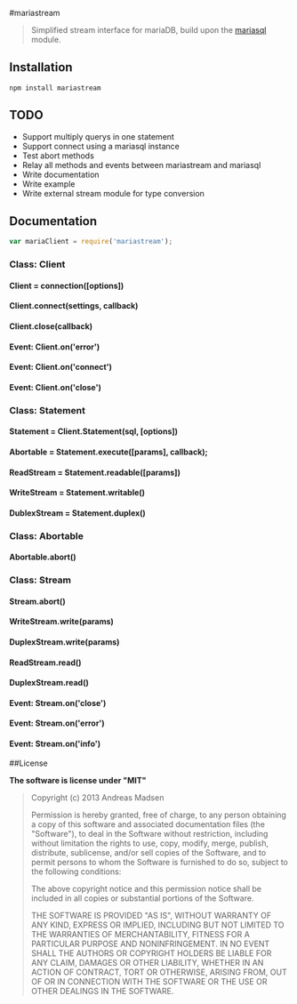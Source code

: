 #mariastream

> Simplified stream interface for mariaDB, build upon the [mariasql](https://github.com/mscdex/node-mariasql) module.

## Installation

```sheel
npm install mariastream
```

## TODO

* Support multiply querys in one statement
* Support connect using a mariasql instance
* Test abort methods
* Relay all methods and events between mariastream and mariasql
* Write documentation
* Write example
* Write external stream module for type conversion

## Documentation

```javascript
var mariaClient = require('mariastream');
```

### Class: Client

#### Client = connection([options])

#### Client.connect(settings, callback)

#### Client.close(callback)

#### Event: Client.on('error')

#### Event: Client.on('connect')

#### Event: Client.on('close')

### Class: Statement

#### Statement = Client.Statement(sql, [options])

#### Abortable = Statement.execute([params], callback);

#### ReadStream = Statement.readable([params])

#### WriteStream = Statement.writable()

#### DublexStream = Statement.duplex()

### Class: Abortable

#### Abortable.abort()

### Class: Stream

#### Stream.abort()

#### WriteStream.write(params)
#### DuplexStream.write(params)

#### ReadStream.read()
#### DuplexStream.read()

#### Event: Stream.on('close')

#### Event: Stream.on('error')

#### Event: Stream.on('info')

##License

**The software is license under "MIT"**

> Copyright (c) 2013 Andreas Madsen
>
> Permission is hereby granted, free of charge, to any person obtaining a copy
> of this software and associated documentation files (the "Software"), to deal
> in the Software without restriction, including without limitation the rights
> to use, copy, modify, merge, publish, distribute, sublicense, and/or sell
> copies of the Software, and to permit persons to whom the Software is
> furnished to do so, subject to the following conditions:
>
> The above copyright notice and this permission notice shall be included in
> all copies or substantial portions of the Software.
>
> THE SOFTWARE IS PROVIDED "AS IS", WITHOUT WARRANTY OF ANY KIND, EXPRESS OR
> IMPLIED, INCLUDING BUT NOT LIMITED TO THE WARRANTIES OF MERCHANTABILITY,
> FITNESS FOR A PARTICULAR PURPOSE AND NONINFRINGEMENT. IN NO EVENT SHALL THE
> AUTHORS OR COPYRIGHT HOLDERS BE LIABLE FOR ANY CLAIM, DAMAGES OR OTHER
> LIABILITY, WHETHER IN AN ACTION OF CONTRACT, TORT OR OTHERWISE, ARISING FROM,
> OUT OF OR IN CONNECTION WITH THE SOFTWARE OR THE USE OR OTHER DEALINGS IN
> THE SOFTWARE.
